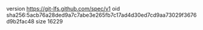 version https://git-lfs.github.com/spec/v1
oid sha256:5acb76a28ded9a7c7abe3e265fb7c17ad4d30ed7cd9aa73029f3676d9b2fac48
size 16229
